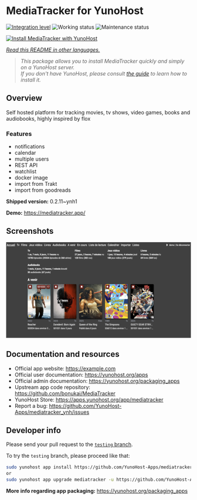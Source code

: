 <!--
N.B.: This README was automatically generated by <https://github.com/YunoHost/apps/tree/master/tools/readme_generator>
It shall NOT be edited by hand.
-->

# MediaTracker for YunoHost

[![Integration level](https://apps.yunohost.org/badge/integration/mediatracker)](https://ci-apps.yunohost.org/ci/apps/mediatracker/)
![Working status](https://apps.yunohost.org/badge/state/mediatracker)
![Maintenance status](https://apps.yunohost.org/badge/maintained/mediatracker)

[![Install MediaTracker with YunoHost](https://install-app.yunohost.org/install-with-yunohost.svg)](https://install-app.yunohost.org/?app=mediatracker)

*[Read this README in other languages.](./ALL_README.md)*

> *This package allows you to install MediaTracker quickly and simply on a YunoHost server.*  
> *If you don't have YunoHost, please consult [the guide](https://yunohost.org/install) to learn how to install it.*

## Overview

Self hosted platform for tracking movies, tv shows, video games, books and audiobooks, highly inspired by flox

### Features

- notifications
- calendar
- multiple users
- REST API
- watchlist
- docker image
- import from Trakt
- import from goodreads


**Shipped version:** 0.2.11~ynh1

**Demo:** <https://mediatracker.app/>

## Screenshots

![Screenshot of MediaTracker](./doc/screenshots/screenshot.png)

## Documentation and resources

- Official app website: <https://example.com>
- Official user documentation: <https://yunohost.org/apps>
- Official admin documentation: <https://yunohost.org/packaging_apps>
- Upstream app code repository: <https://github.com/bonukai/MediaTracker>
- YunoHost Store: <https://apps.yunohost.org/app/mediatracker>
- Report a bug: <https://github.com/YunoHost-Apps/mediatracker_ynh/issues>

## Developer info

Please send your pull request to the [`testing` branch](https://github.com/YunoHost-Apps/mediatracker_ynh/tree/testing).

To try the `testing` branch, please proceed like that:

```bash
sudo yunohost app install https://github.com/YunoHost-Apps/mediatracker_ynh/tree/testing --debug
or
sudo yunohost app upgrade mediatracker -u https://github.com/YunoHost-Apps/mediatracker_ynh/tree/testing --debug
```

**More info regarding app packaging:** <https://yunohost.org/packaging_apps>
